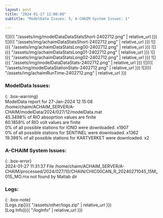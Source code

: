 ```yaml
---
layout: post
title: "2024-01-27 12:00:00"
subtitle: "ModelData Issues: 5; A-CHAIM System Issues: 1"

---
```


![]({{ "/assets/img/modelDataDataStatsShort-2402712.png" | relative_url }})
![]({{ "/assets/img/achaimDataStatsShort-2402712.png" | relative_url }})
![]({{ "/assets/img/achaimDataStatsLong00-2402712.png" | relative_url }})
![]({{ "/assets/img/achaimDataStatsLong01-2402712.png" | relative_url }})
![]({{ "/assets/img/achaimDataStatsLong02-2402712.png" | relative_url }})
![]({{ "/assets/img/modelDataDataStats-2402712.png" | relative_url }})
![]({{ "/assets/img/modelDataStationStats-2402712.png" | relative_url }})
![]({{ "/assets/img/achaimRunTime-2402712.png" | relative_url }})


### ModelData Issues:  
  
{: .box-warning}  
 ModelData report for 27-Jan-2024 12:15:08   
 /home/chaim/ACHAIM_SERVER/A-CHAIM/modelData/2024/027/12/modelData.mat   
 45.3498% of RIO absoprtion values are finite   
 60.1858% of RIO volt values are finite   
 0% of all possible stations for IONO were downloaded. x1907   
 0% of all possible stations for SENTINEL were downloaded. x1362   
 19.398% of all possible stations for KARTVERKET were downloaded. x2   
  
### A-CHAIM System Issues:  
  
{: .box-error}  
2024-01-27 11:31:37 File /home/chaim/ACHAIM_SERVER/A-CHAIM/processed/2024/027/10/CHAIN/CHIC00CAN_R_20240271045_15M_01S_MO.rnx not found by Matlab dir  

### Logs:  
  
{: .box-note}  
[Logs.zip]({{ "/assets/other/logs.zip" | relative_url }})  
[Log Info]({{ "/logInfo" | relative_url }})  
